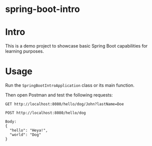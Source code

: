 # spring-boot-intro

# Intro

This is a demo project to showcase basic Spring Boot capabilities for learning purposes.

# Usage

Run the `SpringBootIntroApplication` class or its main function.

Then open Postman and test the following requests:

```
GET http://localhost:8080/hello/dog/John?lastName=Doe
```

```
POST http://localhost:8080/hello/dog

Body:
{
  "hello": "Heya!",
  "world": "Dog"
}
```